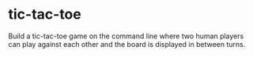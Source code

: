 # tic-tac-toe

Build a tic-tac-toe game on the command line where two human players can play against each other and the board is displayed in between turns.